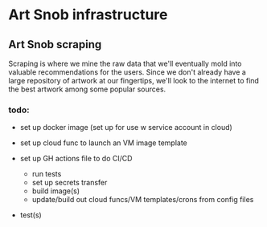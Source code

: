 # Art Snob infrastructure

## Art Snob scraping
Scraping is where we mine the raw data that we'll eventually mold into valuable recommendations for the users. Since 
we don't already have a large repository of artwork at our fingertips, we'll look to the internet to find the best
artwork among some popular sources.

### todo:
* set up docker image (set up for use w service account in cloud) 
* set up cloud func to launch an VM image template
* set up GH actions file to do CI/CD
    - run tests
    - set up secrets transfer
    - build image(s)
    - update/build out cloud funcs/VM templates/crons from config files

* test(s)